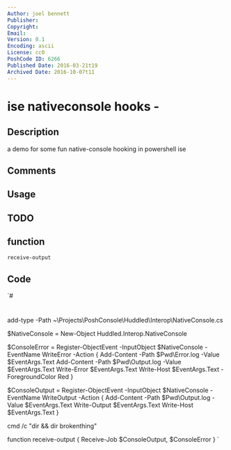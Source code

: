 ```yaml
---
Author: joel bennett
Publisher: 
Copyright: 
Email: 
Version: 0.1
Encoding: ascii
License: cc0
PoshCode ID: 6266
Published Date: 2016-03-21t19
Archived Date: 2016-10-07t11
---
```


# ise nativeconsole hooks - 

## Description

a demo for some fun native-console hooking in powershell ise

## Comments



## Usage



## TODO



## function

`receive-output`

## Code

`#
 #
 add-type -Path ~\Projects\PoshConsole\Huddled\Interop\NativeConsole.cs
 
 $NativeConsole = New-Object Huddled.Interop.NativeConsole
 
 $ConsoleError = Register-ObjectEvent -InputObject $NativeConsole -EventName WriteError -Action { 
     Add-Content -Path $Pwd\Error.log -Value $EventArgs.Text
     Add-Content -Path $Pwd\Output.log -Value $EventArgs.Text
     Write-Error $EventArgs.Text
     Write-Host $EventArgs.Text -ForegroundColor Red
 }
 
 $ConsoleOutput = Register-ObjectEvent -InputObject $NativeConsole -EventName WriteOutput -Action {
     Add-Content -Path $Pwd\Output.log -Value $EventArgs.Text
     Write-Output $EventArgs.Text 
     Write-Host $EventArgs.Text
 }
 
 cmd /c "dir && dir brokenthing"
 
 function receive-output {
     Receive-Job $ConsoleOutput, $ConsoleError
 }
`

